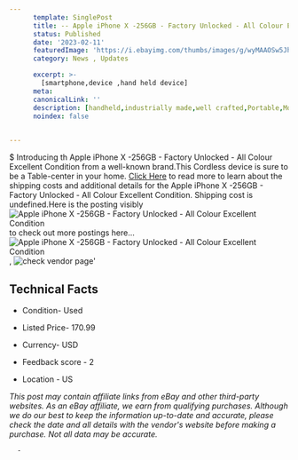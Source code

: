 ```yaml
---
      template: SinglePost
      title: -- Apple iPhone X -256GB - Factory Unlocked - All Colour Excellent Condition
      status: Published
      date: '2023-02-11'
      featuredImage: 'https://i.ebayimg.com/thumbs/images/g/wyMAAOSw5JhhH77u/s-l225.jpg'
      category: News , Updates

      excerpt: >-
        [smartphone,device ,hand held device]
      meta:
      canonicalLink: ''
      description: [handheld,industrially made,well crafted,Portable,Mobile,Compact,Convenient,Lightweight,Maneuverable,Man-portable,Miniature,Carriable,Hand-held,Light,Holdable,Transportable,Mobile device,Pocket-sized,On-the-go,Wireless,Cordless,Compact size,Convenient size, smartphone,device ,hand held device]
      noindex: false
      

---
```

$
      Introducing th Apple iPhone X -256GB - Factory Unlocked - All Colour Excellent Condition from a well-known brand.This Cordless device  is sure to be a Table-center in your home. [Click Here](https://www.ebay.com/itm/404152513785?hash=item5e195df4f9%3Ag%3AwyMAAOSw5JhhH77u&amdata=enc%3AAQAHAAAA4MuE5DXHLdDHbchVurjAEI1is5wnou3PccdSPKRi%2ByS%2FBWcZChkf%2FmYDFgeKIhOm9D2n82FgQIDVrk1z%2BjSCwpzIDU2etRFyZb9gFDfaSZJEMnndGjwf2u%2BP97gYIMSG6wHybZlVHiRrjCaDtytDHSQ4RI%2Bn0Od74S%2BlDKGHSzK%2FfnHR%2Bo%2FzMs3JprM5NJUI9blVvM%2BX%2BVpMA3yM%2FwTx%2FL7jpxwegeuo%2FG0WEruVIZ7hyGbSmqXD%2B6R4yTKaGcmSRe%2F%2BzwfL1MSsmks4mUyjWwfEL3mPpL1eY3B7RfZgeYwa&mkevt=1&mkcid=1&mkrid=711-53200-19255-0&campid=%253CePNCampaignId%253E&customid=%253CreferenceId%253E&toolid=10049) to read more to learn about the shipping costs and additional details for the Apple iPhone X -256GB - Factory Unlocked - All Colour Excellent Condition. Shipping cost is undefined.Here is the posting visibly ![Apple iPhone X -256GB - Factory Unlocked - All Colour Excellent Condition](https://i.ebayimg.com/thumbs/images/g/wyMAAOSw5JhhH77u/s-l225.jpg) to check out more postings here... ![Apple iPhone X -256GB - Factory Unlocked - All Colour Excellent Condition](https://i.ebayimg.com/images/g/wyMAAOSw5JhhH77u/s-l225.jpg), ![check vendor page](https://origin-galleryplus.ebayimg.com/ws/web/404152513785_2_0_1/225x225.jpg,https://origin-galleryplus.ebayimg.com/ws/web/404152513785_3_0_1/225x225.jpg,https://origin-galleryplus.ebayimg.com/ws/web/404152513785_4_0_1/225x225.jpg,https://origin-galleryplus.ebayimg.com/ws/web/404152513785_5_0_1/225x225.jpg,https://origin-galleryplus.ebayimg.com/ws/web/404152513785_6_0_1/225x225.jpg,https://origin-galleryplus.ebayimg.com/ws/web/404152513785_7_0_1/225x225.jpg,https://origin-galleryplus.ebayimg.com/ws/web/404152513785_8_0_1/225x225.jpg,https://origin-galleryplus.ebayimg.com/ws/web/404152513785_9_0_1/225x225.jpg,https://origin-galleryplus.ebayimg.com/ws/web/404152513785_10_0_1/225x225.jpg,https://origin-galleryplus.ebayimg.com/ws/web/404152513785_11_0_1/225x225.jpg,https://origin-galleryplus.ebayimg.com/ws/web/404152513785_12_0_1/225x225.jpg,https://origin-galleryplus.ebayimg.com/ws/web/404152513785_13_0_1/225x225.jpg)'

      

 ## Technical Facts 



     
      

 - Condition- Used 


      

 - Listed Price- 170.99 


      

 - Currency- USD 


      

 - Feedback score - 2 


      

 - Location - US 


      
      

 *_This post may contain affiliate links from eBay and other third-party websites. As an eBay affiliate, we earn from qualifying purchases. Although we do our best to keep the information up-to-date and accurate, please check the date and all details with the vendor's website before making a purchase. Not all data may be accurate._*




      -
